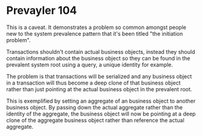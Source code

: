 Prevayler 104
=============

This is a caveat. It demonstrates a problem so common amongst people new to
the system prevalence pattern that it's been titled "the initiation problem".

Transactions shouldn't contain actual business objects, instead they should
contain information about the business object so they can be found in the
prevalent system root using a query, a unique identity for example.

The problem is that transactions will be serialized and any business object in
a transaction will thus become a deep clone of that business object rather than
just pointing at the actual business object in the prevalent root.

This is exemplified by setting an aggregate of an business object to another
business object. By passing down the actual aggregate rather than the identity
of the aggregate, the business object will now be pointing at a deep clone of
the aggregate business object rather than reference the actual aggregate.
